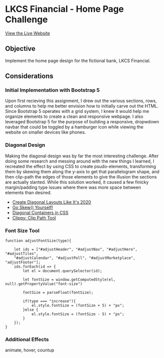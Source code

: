 # LKCS Financial - Home Page Challenge
[View the Live Website](https://shyann-lkcs.netlify.app)

## Objective
Implement the home page design for the fictional bank, LKCS Financial.

## Considerations
### Initial Implementation with Bootstrap 5

Upon first recieving this assignment, I drew out the various sections, rows, and columns to help me better envision 
how to initially carve out the HTML. Since Bootstrap 5 operates with a grid system, I knew it would help me organize elements to create 
a clean and responsive webpage. I also leveraged Bootstrap 5 for the purpose of building a responsive, dropwdown navbar that could be toggled by a 
hamburger icon while viewing the website on smaller devices like phones.

### Diagonal Design

Making the diagonal design was by far the most interesting challenge. After doing some research and messing around with the new things I learned, 
I recreated the effect by using CSS to create psudo-elements, transforming them by skewing them along the y-axis to get that parallelogram shape, 
and then clip-path the edges of those elements to give the illusion the sections are actually slanted. While this solution worked, it caused a few 
finicky margin/padding type issues where there was more space between elements than desired.
  - [Create Diagonal Layouts Like It's 2020](https://9elements.com/blog/pure-css-diagonal-layouts/)
  - [Go Skew() Yourself!](https://www.youtube.com/watch?v=dDtJPv7DlDU)
  - [Diagonal Containers in CSS](https://codyhouse.co/blog/post/css-diagonal-containers)
  - [Clippy: Clip Path Tool](https://bennettfeely.com/clippy/)

### Font Size Tool

```
function adjustFontSize(type){

    let ids = ["#adjustHeader", "#adjustNav", "#adjustHero", "#adjustTiles", 
    "#adjustCalendar", "#adjustPoll", "#adjustMarketplace", "adjustFooter"];
    ids.forEach(id => {
        let el = document.querySelector(id);

        let fontSize = window.getComputedStyle(el, null).getPropertyValue("font-size")

        fontSize = parseFloat(fontSize);

        if(type === "increase"){
            el.style.fontSize = (fontSize + 5) + "px";
        }else {
            el.style.fontSize = (fontSize - 5) + "px";
        }
    });
}
```

### Additional Effects

animate, hover, countup
